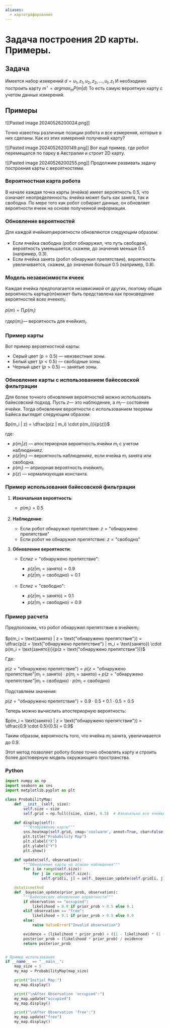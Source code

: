 ```yaml
---
aliases:
  - картографирование
---
```

# Задача построения 2D карты. Примеры.

## Задача

Имеется набор измерений
$d={u_1,z_1,u_2,z_2,\dots,u_t,z_t}$
И необходимо построить карту
$m^\star=argmax_{m}P(m|d)$
То есть самую вероятную карту с учетом данных измерений.

## Примеры

![[Pasted image 20240526200024.png]]

Точно известны различные позиции робота и все измерения, которые в них сделаны. Как из этих измерений получений карту? 

![[Pasted image 20240526200149.png]]
Вот ещё пример, где робот перемещался по парку в Австралии и строит 2D карту.

![[Pasted image 20240526200255.png]]
Продолжим развивать задачу построения карты с вероятностями.

### Вероятностная карта робота

В начале каждая точка карты (ячейка) имеет вероятность $0.5$, что означает неопределенность: ячейка может быть как занята, так и свободна. По мере того как робот собирает данные, он обновляет вероятности ячеек на основе полученной информации.

### Обновление вероятностей

Для каждой ячейки$m_i$вероятности обновляются следующим образом:

- Если ячейка свободна (робот обнаружил, что путь свободен), вероятность уменьшается, скажем, до значения меньше $0.5$ (например, $0.3$).
- Если ячейка занята (робот обнаружил препятствие), вероятность увеличивается, скажем, до значения больше $0.5$ (например, $0.8$).

### Модель независимости ячеек

Каждая ячейка предполагается независимой от других, поэтому общая вероятность карты$p(m)$может быть представлена как произведение вероятностей всех ячеек$m_i$:

$p(m) = \prod_{i} p(m_i)$

где$p(m_i)$— вероятность для ячейки$m_i$.

### Пример карты

Вот пример вероятностной карты:

- Серый цвет ($p = 0.5$) — неизвестные зоны.
- Белый цвет ($p < 0.5$) — свободные зоны.
- Черный цвет ($p > 0.5$) — занятые зоны.

### Обновление карты с использованием байесовской фильтрации

Для более точного обновления вероятностей можно использовать байесовский подход. Пусть $z$— это наблюдение, а $m_i$— состояние ячейки. Тогда обновление вероятности с использованием теоремы Байеса выглядит следующим образом:

$p(m_i | z) = \dfrac{p(z | m_i) \cdot p(m_i)}{p(z)}$

где:

- $p(m_i | z)$ — апостериорная вероятность ячейки $m_i$ с учетом наблюдения$z$.
- $p(z | m_i)$ — вероятность наблюдения$z$, если ячейка $m_i$ занята или свободна.
- $p(m_i)$ — априорная вероятность ячейки$m_i$.
- $p(z)$ — нормализующая константа.

### Пример использования байесовской фильтрации

1. **Изначальная вероятность**:
   - $p(m_i) = 0.5$

2. **Наблюдение**:
   - Если робот обнаружил препятствие: $z = \text{"обнаружено препятствие"}$
   - Если робот не обнаружил препятствие: $z = \text{"свободно"}$

3. **Обновление вероятности**:
   - Если$z = \text{"обнаружено препятствие"}$:
     - $p(z | m_i = \text{занято}) = 0.9$
     - $p(z | m_i = \text{свободно}) = 0.1$

   - Если$z = \text{"свободно"}$:
     - $p(z | m_i = \text{занято}) = 0.1$
     - $p(z | m_i = \text{свободно}) = 0.9$

### Пример расчета

Предположим, что робот обнаружил препятствие в ячейке$m_i$:

$p(m_i = \text{занято} | z = \text{"обнаружено препятствие"}) = \dfrac{p(z = \text{"обнаружено препятствие"} | m_i = \text{занято}) \cdot p(m_i = \text{занято})}{p(z = \text{"обнаружено препятствие"})}$

Где:

$p(z = \text{"обнаружено препятствие"}) = p(z = \text{"обнаружено препятствие"} | m_i = \text{занято}) \cdot p(m_i = \text{занято}) + p(z = \text{"обнаружено препятствие"} | m_i = \text{свободно}) \cdot p(m_i = \text{свободно})$

Подставляем значения:

$p(z = \text{"обнаружено препятствие"}) = 0.9 \cdot 0.5 + 0.1 \cdot 0.5 = 0.5$

Теперь можно вычислить апостериорную вероятность:

$p(m_i = \text{занято} | z = \text{"обнаружено препятствие"}) = \dfrac{0.9 \cdot 0.5}{0.5} = 0.9$

Таким образом, вероятность того, что ячейка $m_i$ занята, увеличивается до 0.9.

Этот метод позволяет роботу более точно обновлять карту и строить более достоверную модель окружающего пространства.

### Python

```python
import numpy as np
import seaborn as sns
import matplotlib.pyplot as plt

class ProbabilityMap:
    def __init__(self, size):
        self.size = size
        self.grid = np.full((size, size), 0.5)  # Изначально все ячейки неопределены

    def display(self):
        """Отображение карты"""
        sns.heatmap(self.grid, cmap='coolwarm', annot=True, cbar=False, square=True, linewidths=0.5)
        plt.title("Probability Map")
        plt.xlabel("X")
        plt.ylabel("Y")
        plt.show()

    def update(self, observation):
        """Обновление карты на основе наблюдения"""
        for i in range(self.size):
            for j in range(self.size):
                self.grid[i, j] = self._bayesian_update(self.grid[i, j], observation)

    @staticmethod
    def _bayesian_update(prior_prob, observation):
        """Байесовское обновление вероятности"""
        if observation == "occupied":
            likelihood = 0.9 if prior_prob > 0.5 else 0.1
        elif observation == "free":
            likelihood = 0.1 if prior_prob > 0.5 else 0.9
        else:
            raise ValueError("Invalid observation")

        evidence = (likelihood * prior_prob) + ((1 - likelihood) * (1 - prior_prob))
        posterior_prob = (likelihood * prior_prob) / evidence
        return posterior_prob


# Пример использования
if __name__ == "__main__":
    map_size = 5
    my_map = ProbabilityMap(map_size)

    print("Initial Map:")
    my_map.display()

    print("\nAfter Observation 'occupied':")
    my_map.update("occupied")
    my_map.display()

    print("\nAfter Observation 'free':")
    my_map.update("free")
    my_map.display()

```